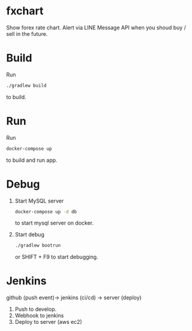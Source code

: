 # fxchart

Show forex rate chart. Alert via LINE Message API when you shoud buy / sell in the future.

# Build

Run 
```bash
./gradlew build
```

to build. 

# Run

Run 

```bash
docker-compose up
```

to build and run app.

# Debug

1. Start MySQL server
    ```bash
    docker-compose up -d db
    ```
    to start mysql server on docker.

2. Start debug
    ```bash
    ./gradlew bootrun
    ```
    or SHIFT + F9 to start debugging.   
# Jenkins

github (push event)-> jenkins (ci/cd) -> server (deploy)
1. Push to develop.
2. Webhook to jenkins
3. Deploy to server (aws ec2)